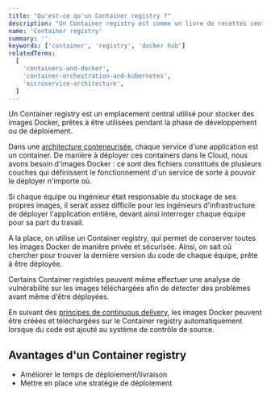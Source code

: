 ```yaml
---
title: "Qu'est-ce qu'un Container registry ?"
description: "Un Container registry est comme un livre de recettes central dans lequel n'importe quel cuisinier d'un restaurant peut retrouver ce dont il a besoin."
name: 'Container registry'
summary: ''
keywords: ['container', 'registry', 'docker hub']
relatedTerms:
  [
    'containers-and-docker',
    'container-orchestration-and-kubernetes',
    'microservice-architecture',
  ]
---
```


Un Container registry est un emplacement central utilisé pour stocker des images Docker, prêtes à être utilisées pendant la phase de développement ou de déploiement.

Dans une [architecture conteneurisée](#containers-and-docker "Qu'es-ce que Docker et les containers ?"), chaque service d'une application est un container. De manière à déployer ces containers dans le Cloud, nous avons besoin d'images Docker : ce sont des fichiers constitués de plusieurs couches qui définissent le fonctionnement d'un service de sorte à pouvoir le déployer n'importe où.

Si chaque équipe ou ingénieur était responsable du stockage de ses propres images, il serait assez difficile pour les ingénieurs d'infrastructure de déployer l'application entière, devant ainsi interroger chaque équipe pour sa part du travail.

A la place, on utilise un Container registry, qui permet de conserver toutes les images Docker de manière privée et sécurisée. Ainsi, on sait où chercher pour trouver la dernière version du code de chaque équipe, prête à être déployée.

Certains Container registries peuvent même effectuer une analyse de vulnérabilité sur les images téléchargées afin de détecter des problèmes avant même d'être déployées.

En suivant des [principes de continuous delivery](#continuous-delivery "Qu'est-ce que le Continuous delivery ?"), les images Docker peuvent être créées et téléchargées sur le Container registry automatiquement lorsque du code est ajouté au système de contrôle de source.

## Avantages d'un Container registry

- Améliorer le temps de déploiement/livraison
- Mettre en place une stratégie de déploiement
